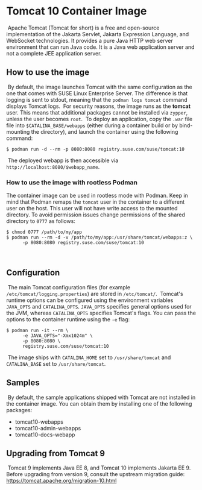 # Tomcat 10 Container Image
​
Apache Tomcat (Tomcat for short) is a free and open-source implementation of the
Jakarta Servlet, Jakarta Expression Language, and WebSocket technologies. It
provides a pure Java HTTP web server environment that can run Java code. It is a
Java web application server and not a complete JEE application server.
​
​
## How to use the image
​
By default, the image launches Tomcat with the same configuration as the one
that comes with SUSE Linux Enterprise Server. The difference is that logging is
sent to stdout, meaning that the `podman logs tomcat` command displays Tomcat
logs.
​
For security reasons, the image runs as the **tomcat** user. This means that
additional packages cannot be installed via `zypper`, unless the user becomes
`root`.
​
To deploy an application, copy the `.war` file file into
`$CATALINA_BASE/webapps` (either during a container build or by bind-mounting
the directory), and launch the container using the following command:
```ShellSession
$ podman run -d --rm -p 8080:8080 registry.suse.com/suse/tomcat:10
```
​
The deployed webapp is then accessible via `http://localhost:8080/$webapp_name`.
​

### How to use the image with rootless Podman

The container image can be used in rootless mode with Podman. Keep in mind that
Podman remaps the `tomcat` user in the container to a different user on the
host. This user will not have write access to the mounted directory. To avoid
permission issues change permissions of the shared directory to `0777` as
follows:

```ShellSession
$ chmod 0777 /path/to/my/app
$ podman run --rm -d -v /path/to/my/app:/usr/share/tomcat/webapps:z \
      -p 8080:8080 registry.suse.com/suse/tomcat:10
```
​

## Configuration
​
The main Tomcat configuration files (for example
`/etc/tomcat/logging.properties`) are stored in `/etc/tomcat/`.
​
Tomcat's runtime options can be configured using the environment variables
`JAVA_OPTS` and `CATALINA_OPTS`. `JAVA_OPTS` specifies general options used for
the JVM, whereas `CATALINA_OPTS` specifies Tomcat's flags. You can pass the
options to the container runtime using the `-e` flag:
```ShellSession
$ podman run -it --rm \
      -e JAVA_OPTS="-Xmx1024m" \
      -p 8080:8080 \
      registry.suse.com/suse/tomcat:10
```
​
The image ships with `CATALINA_HOME` set to `/usr/share/tomcat` and `CATALINA_BASE` set to
`/usr/share/tomcat`.
​
​
## Samples
​
By default, the sample applications shipped with Tomcat are not installed in
the container image. You can obtain them by installing one of the following
packages:
- tomcat10-webapps
- tomcat10-admin-webapps
- tomcat10-docs-webapp


## Upgrading from Tomcat 9
​
Tomcat 9 implements Java EE 8, and Tomcat 10 implements Jakarta
EE 9. Before upgrading from version 9, consult the upstream migration guide:
https://tomcat.apache.org/migration-10.html
